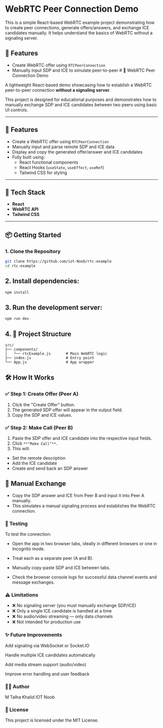 # WebRTC Peer Connection Demo

This is a simple React-based WebRTC example project demonstrating how to create peer connections, generate offers/answers, and exchange ICE candidates manually. It helps understand the basics of WebRTC without a signaling server.

## 🚀 Features

- Create WebRTC offer using `RTCPeerConnection`
- Manually input SDP and ICE to simulate peer-to-peer # 📡 WebRTC Peer Connection Demo

A lightweight React-based demo showcasing how to establish a WebRTC peer-to-peer connection **without a signaling server**.

This project is designed for educational purposes and demonstrates how to manually exchange SDP and ICE candidates between two peers using basic UI controls.

---

## 🚀 Features

- Create a WebRTC offer using `RTCPeerConnection`
- Manually input and parse remote SDP and ICE data
- Display and copy the generated offer/answer and ICE candidates
- Fully built using:
  - React functional components
  - React Hooks (`useState`, `useEffect`, `useRef`)
  - Tailwind CSS for styling

---

## 🧰 Tech Stack

- **React**
- **WebRTC API**
- **Tailwind CSS**

---

## 📦 Getting Started

### 1. Clone the Repository

```bash
git clone https://github.com/iot-Noob/rtc-example
cd rtc-example
```
## **2. Install dependencies:**
```bash
npm install
```
## **3. Run the development server:**
```bash
npm run dev
```
## **4. 📂 Project Structure**
```pgsql
src/
├── components/
│   └── rtcExample.js       # Main WebRTC logic
├── index.js                # Entry point
└── App.js                  # App wrapper
```

## **🛠️ How It Works**
 ### **✅ Step 1: Create Offer (Peer A)**
1. Click the "Create Offer" button.
2. The generated SDP offer will appear in the output field.
3. Copy the SDP and ICE values. 
### **✅ Step 2: Make Call (Peer B)**
1. Paste the SDP offer and ICE candidate into the respective input fields.
2. Click ``**"Make Call"**.``
3. This will:
- Set the remote description
- Add the ICE candidate
- Create and send back an SDP answer
## **🔁 Manual Exchange**
- Copy the SDP answer and ICE from Peer B and input it into Peer A manually.
- This simulates a manual signaling process and establishes the WebRTC connection.

### **🧪 Testing**
To test the connection:
- Open the app in two browser tabs, ideally in different browsers or one in Incognito mode.

- Treat each as a separate peer (A and B).

- Manually copy-paste SDP and ICE between tabs.

- Check the browser console logs for successful data channel events and message exchanges.
### **⚠️ Limitations**
- ❌ No signaling server (you must manually exchange SDP/ICE)
- ❌ Only a single ICE candidate is handled at a time
- ❌ No audio/video streaming — only data channels
- ❌ Not intended for production use


### **✨ Future Improvements**
Add signaling via WebSocket or Socket.IO

Handle multiple ICE candidates automatically

Add media stream support (audio/video)

Improve error handling and user feedback

### **🧑‍💻 Author**
M Talha Khalid IOT Noob

### **📄 License**
This project is licensed under the MIT License.